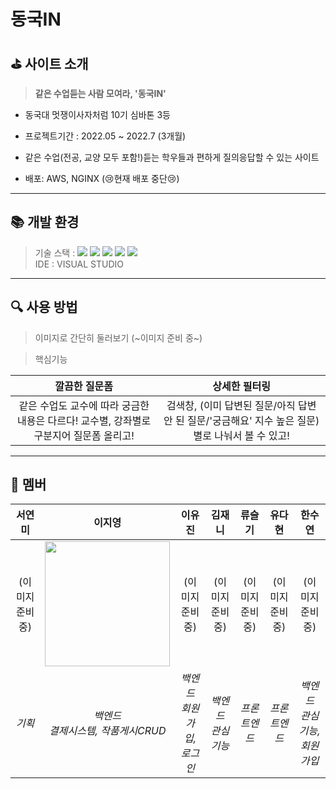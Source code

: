 # 동국IN

## ⛳ 사이트 소개
> **같은 수업듣는 사람 모여라, '동국IN'**
- 동국대 멋쟁이사자처럼 10기 심바톤 3등
- 프로젝트기간 : 2022.05 ~ 2022.7 (3개월)
- 같은 수업(전공, 교양 모두 포함!)듣는 학우들과 편하게 질의응답할 수 있는 사이트

  
- 배포: AWS, NGINX (😢현재 배포 중단😢)

---
## 📚 개발 환경

> 기술 스택 :  <img src="https://img.shields.io/badge/python-3776AB?style=for-the-badge&logo=python&logoColor=white">
> <img src="https://img.shields.io/badge/javascript-F7DF1E?style=for-the-badge&logo=javascript&logoColor=black"> 
> <img src="https://img.shields.io/badge/django-092E20?style=for-the-badge&logo=django&logoColor=white">
> <img src="https://img.shields.io/badge/amazonaws-232F3E?style=for-the-badge&logo=amazonaws&logoColor=white">
> <img src="https://img.shields.io/badge/nginx-009639?style=for-the-badge&logo=nginx&logoColor=white"><br>
> IDE : VISUAL STUDIO

---
## 🔍 사용 방법
> 이미지로 간단히 둘러보기
(~이미지 준비 중~)

> 핵심기능

| 깔끔한 질문폼 | 상세한 필터링 |
|:---:|:---:|
|같은 수업도 교수에 따라 궁금한 내용은 다르다! 교수별, 강좌별로 구분지어 질문폼 올리고!|검색창, (이미 답변된 질문/아직 답변 안 된 질문/'궁금해요' 지수 높은 질문)별로 나눠서 볼 수 있고!|


---
## 👥 멤버
|서연미| 이지영 | 이유진 | 김재니 | 류슬기 | 유다현 |한수연|
|:---:|:---------:|:---:|:---:|:---:|:---:|:---:|
| (이미지준비중)| <img src="https://user-images.githubusercontent.com/65756225/208081475-0b5e5188-bef9-4ace-9b02-48360988f57f.png" width="200px" /> |(이미지준비중) |(이미지준비중) |(이미지준비중) | (이미지준비중)|(이미지준비중) |(이미지준비중) |(이미지준비중) |
| *기획* | *백엔드<br>결제시스템, 작품게시CRUD* | *백엔드<br>회원가입, 로그인* | *백엔드<br> 관심기능* |*프론트엔드*|*프론트엔드*|*백엔드<br>관심기능, 회원가입*|
